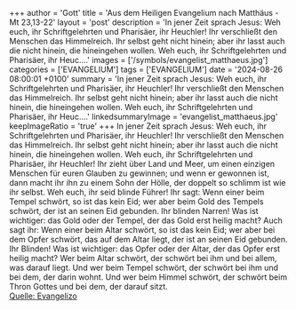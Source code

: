 +++
author = 'Gott'
title = 'Aus dem Heiligen Evangelium nach Matthäus - Mt 23,13-22'
layout = 'post'
description = 'In jener Zeit sprach Jesus: Weh euch, ihr Schriftgelehrten und Pharisäer, ihr Heuchler! Ihr verschließt den Menschen das Himmelreich. Ihr selbst geht nicht hinein; aber ihr lasst auch die nicht hinein, die hineingehen wollen. Weh euch, ihr Schriftgelehrten und Pharisäer, ihr Heuc....'
images = ['/symbols/evangelist_matthaeus.jpg']
categories = ['EVANGELIUM']
tags = ['EVANGELIUM']
date = '2024-08-26 08:00:01 +0100'
summary = 'In jener Zeit sprach Jesus: Weh euch, ihr Schriftgelehrten und Pharisäer, ihr Heuchler! Ihr verschließt den Menschen das Himmelreich. Ihr selbst geht nicht hinein; aber ihr lasst auch die nicht hinein, die hineingehen wollen. Weh euch, ihr Schriftgelehrten und Pharisäer, ihr Heuc....'
linkedsummaryImage = 'evangelist_matthaeus.jpg'
keepImageRatio = 'true'
+++
In jener Zeit sprach Jesus: Weh euch, ihr Schriftgelehrten und Pharisäer, ihr Heuchler! Ihr verschließt den Menschen das Himmelreich. Ihr selbst geht nicht hinein; aber ihr lasst auch die nicht hinein, die hineingehen wollen.
Weh euch, ihr Schriftgelehrten und Pharisäer, ihr Heuchler!
Ihr zieht über Land und Meer, um einen einzigen Menschen für euren Glauben zu gewinnen; und wenn er gewonnen ist, dann macht ihr ihn zu einem Sohn der Hölle, der doppelt so schlimm ist wie ihr selbst.<!--more-->
Weh euch, ihr seid blinde Führer! Ihr sagt: Wenn einer beim Tempel schwört, so ist das kein Eid; wer aber beim Gold des Tempels schwört, der ist an seinen Eid gebunden.
Ihr blinden Narren! Was ist wichtiger: das Gold oder der Tempel, der das Gold erst heilig macht?
Auch sagt ihr: Wenn einer beim Altar schwört, so ist das kein Eid; wer aber bei dem Opfer schwört, das auf dem Altar liegt, der ist an seinen Eid gebunden.
Ihr Blinden! Was ist wichtiger: das Opfer oder der Altar, der das Opfer erst heilig macht?
Wer beim Altar schwört, der schwört bei ihm und bei allem, was darauf liegt.
Und wer beim Tempel schwört, der schwört bei ihm und bei dem, der darin wohnt.
Und wer beim Himmel schwört, der schwört beim Thron Gottes und bei dem, der darauf sitzt.<br> [Quelle: Evangelizo](https://evangeliumtagfuertag.org/DE/gospel)